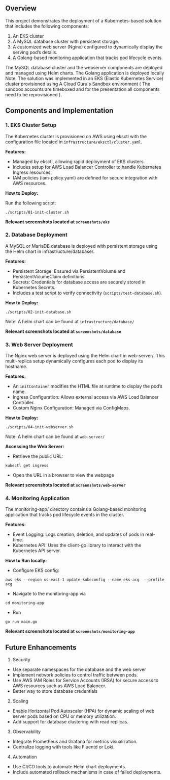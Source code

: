 ## Overview

This project demonstrates the deployment of a Kubernetes-based solution that includes the following components:

1. An EKS cluster
2. A MySQL database cluster with persistent storage.
3. A customized web server (Nginx) configured to dynamically display the serving pod’s details.
4. A Golang-based monitoring application that tracks pod lifecycle events.

The MySQL database cluster and the webserver components are deployed and managed using Helm charts. The Golang application is deployed locally
Note: The solution was implemented in an EKS (Elastic Kubernetes Service) cluster provisioned using A Cloud Guru's Sandbox environment ( The sandbox accounts are timeboxed and for the presentation all components need to be reprovisioned ).

## Components and Implementation

### 1. EKS Cluster Setup

The Kubernetes cluster is provisioned on AWS using eksctl with the configuration file located in `infrastructure/eksctl/cluster.yaml`.

**Features:**
- Managed by eksctl, allowing rapid deployment of EKS clusters.
- Includes setup for AWS Load Balancer Controller to handle Kubernetes Ingress resources.
- IAM policies (iam-policy.yaml) are defined for secure integration with AWS resources.

**How to Deploy:**

Run the following script:
```
./scripts/01-init-cluster.sh
```

**Relevant screenshots located at `screenshots/eks`**

### 2. Database Deployment

A MySQL or MariaDB database is deployed with persistent storage using the Helm chart in infrastructure/database/.

**Features:**
- Persistent Storage: Ensured via PersistentVolume and PersistentVolumeClaim definitions.
- Secrets: Credentials for database access are securely stored in Kubernetes Secrets.
- Includes a test script to verify connectivity (`scripts/test-database.sh`).

**How to Deploy:**

```
./scripts/02-init-database.sh
```

Note: A helm chart can be found at `infrastructure/database/`

**Relevant screenshots located at `screenshots/database`**

### 3. Web Server Deployment

The Nginx web server is deployed using the Helm chart in web-server/. This multi-replica setup dynamically configures each pod to display its hostname.

**Features:**
- An `initContainer` modifies the HTML file at runtime to display the pod’s name.
- Ingress Configuration: Allows external access via AWS Load Balancer Controller.
- Custom Nginx Configuration: Managed via ConfigMaps.

**How to Deploy:**

```
./scripts/04-init-webserver.sh
```

Note: A helm chart can be found at `web-server/`

**Accessing the Web Server:**

- Retrieve the public URL:
```
kubectl get ingress
```
- Open the URL in a browser to view the webpage

**Relevant screenshots located at `screenshots/web-server`**

### 4. Monitoring Application

The monitoring-app/ directory contains a Golang-based monitoring application that tracks pod lifecycle events in the cluster.

**Features:**
- Event Logging: Logs creation, deletion, and updates of pods in real-time.
- Kubernetes API: Uses the client-go library to interact with the Kubernetes API server.

**How to Run locally:**

- Configure EKS config:
```
aws eks --region us-east-1 update-kubeconfig --name eks-acg  --profile acg
```

- Navigate to the monitoring-app via 
```
cd monitoring-app
```

- Run 
```
go run main.go
```

**Relevant screenshots located at `screenshots/monitoring-app`**

## Future Enhancements

1. Security

- Use separate namespaces for the database and the web server
- Implement network policies to control traffic between pods.
- Use AWS IAM Roles for Service Accounts (IRSA) for secure access to AWS resources such as AWS Load Balancer.
- Better way to store database credentials

2. Scaling
- Enable Horizontal Pod Autoscaler (HPA) for dynamic scaling of web server pods based on CPU or memory utilization.
- Add support for database clustering with read replicas.

3. Observability
- Integrate Prometheus and Grafana for metrics visualization.
- Centralize logging with tools like Fluentd or Loki.

4. Automation
- Use CI/CD tools to automate Helm chart deployments.
- Include automated rollback mechanisms in case of failed deployments.


